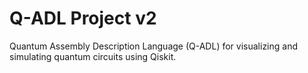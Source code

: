 # Q-ADL Project v2

Quantum Assembly Description Language (Q-ADL) for visualizing and simulating quantum circuits using Qiskit.
